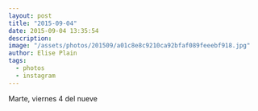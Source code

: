 ```yaml
---
layout: post
title: "2015-09-04"
date: 2015-09-04 13:35:54
description: 
image: "/assets/photos/201509/a01c8e8c9210ca92bfaf089feeebf918.jpg"
author: Elise Plain
tags: 
  - photos
  - instagram
---
```


Marte, viernes 4 del nueve
<p></p>
